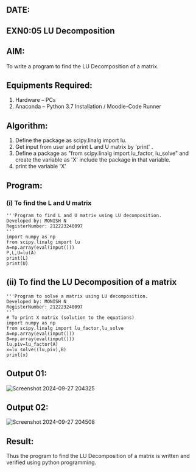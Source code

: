 ## DATE:
## EXN0:05 LU Decomposition 

## AIM:
To write a program to find the LU Decomposition of a matrix.

## Equipments Required:
1. Hardware – PCs
2. Anaconda – Python 3.7 Installation / Moodle-Code Runner

## Algorithm:
1. Define the package as scipy.linalg import lu.
2. Get input from user and print L and U matrix by 'print' .
3. Define a package as "from scipy.linalg import lu_factor, lu_solve" and create the variable as 'X' include the package in that variable.
4. print the variable 'X'

## Program:
### (i) To find the L and U matrix
```
'''Program to find L and U matrix using LU decomposition.
Developed by: MONISH N
RegisterNumber: 212223240097
'''
import numpy as np
from scipy.linalg import lu
A=np.array(eval(input()))
P,L,U=lu(A)
print(L)
print(U)
```
## (ii) To find the LU Decomposition of a matrix
```
'''Program to solve a matrix using LU decomposition.
Developed by: MONISH N
RegisterNumber: 212223240097
'''
# To print X matrix (solution to the equations)
import numpy as np
from scipy.linalg import lu_factor,lu_solve
A=np.array(eval(input()))
B=np.array(eval(input()))
lu,piv=lu_factor(A)
x=lu_solve((lu,piv),B)
print(x)
```

## Output 01:
![Screenshot 2024-09-27 204325](https://github.com/user-attachments/assets/d9bc33d3-d155-4b6d-8099-5fe85e8318f5)

## Output 02:
![Screenshot 2024-09-27 204508](https://github.com/user-attachments/assets/a4bbd16e-59b1-4939-afcc-5a2a5e4a4465)

## Result:
Thus the program to find the LU Decomposition of a matrix is written and verified using python programming.

